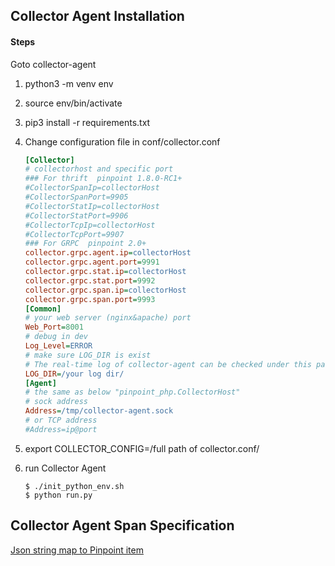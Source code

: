 ## Collector Agent Installation

#### Steps
Goto collector-agent
   1. python3 -m venv env
   2. source env/bin/activate
   3. pip3 install -r requirements.txt
   4. Change configuration file in conf/collector.conf

        ```ini
        [Collector]
        # collectorhost and specific port
        ### For thrift  pinpoint 1.8.0-RC1+
        #CollectorSpanIp=collectorHost
        #CollectorSpanPort=9905
        #CollectorStatIp=collectorHost
        #CollectorStatPort=9906
        #CollectorTcpIp=collectorHost
        #CollectorTcpPort=9907
        ### For GRPC  pinpoint 2.0+
        collector.grpc.agent.ip=collectorHost
        collector.grpc.agent.port=9991
        collector.grpc.stat.ip=collectorHost
        collector.grpc.stat.port=9992
        collector.grpc.span.ip=collectorHost
        collector.grpc.span.port=9993
        [Common]
        # your web server (nginx&apache) port
        Web_Port=8001   
        # debug in dev
        Log_Level=ERROR 
        # make sure LOG_DIR is exist
        # The real-time log of collector-agent can be checked under this path with the command " tail -f ".
        LOG_DIR=/your log dir/ 
        [Agent]
        # the same as below "pinpoint_php.CollectorHost"
        # sock address
        Address=/tmp/collector-agent.sock
        # or TCP address
        #Address=ip@port
        ```
        
   5. export COLLECTOR_CONFIG=/full path of collector.conf/
   6. run  Collector Agent
        ```
        $ ./init_python_env.sh
        $ python run.py 
        ```
## Collector Agent Span Specification
[Json string map to Pinpoint item](../API/collector-agent/Readme.md)